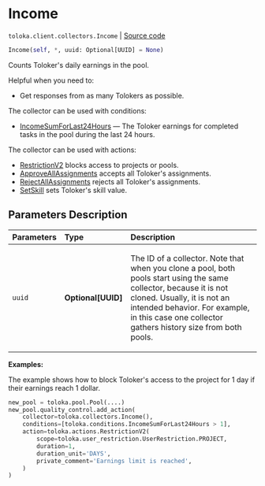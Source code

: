 # Income
`toloka.client.collectors.Income` | [Source code](https://github.com/Toloka/toloka-kit/blob/v1.1.2/src/client/collectors.py#L363)

```python
Income(self, *, uuid: Optional[UUID] = None)
```

Counts Toloker's daily earnings in the pool.


Helpful when you need to:
- Get responses from as many Tolokers as possible.

The collector can be used with conditions:
* [IncomeSumForLast24Hours](toloka.client.conditions.IncomeSumForLast24Hours.md) — The Toloker earnings for completed tasks in the pool during the last 24 hours.

The collector can be used with actions:
* [RestrictionV2](toloka.client.actions.RestrictionV2.md) blocks access to projects or pools.
* [ApproveAllAssignments](toloka.client.actions.ApproveAllAssignments.md) accepts all Toloker's assignments.
* [RejectAllAssignments](toloka.client.actions.RejectAllAssignments.md) rejects all Toloker's assignments.
* [SetSkill](toloka.client.actions.SetSkill.md) sets Toloker's skill value.

## Parameters Description

| Parameters | Type | Description |
| :----------| :----| :-----------|
`uuid`|**Optional\[UUID\]**|<p>The ID of a collector. Note that when you clone a pool, both pools start using the same collector, because it is not cloned. Usually, it is not an intended behavior. For example, in this case one collector gathers history size from both pools.</p>

**Examples:**

The example shows how to block Toloker's access to the project for 1 day if their earnings reach 1 dollar.

```python
new_pool = toloka.pool.Pool(....)
new_pool.quality_control.add_action(
    collector=toloka.collectors.Income(),
    conditions=[toloka.conditions.IncomeSumForLast24Hours > 1],
    action=toloka.actions.RestrictionV2(
        scope=toloka.user_restriction.UserRestriction.PROJECT,
        duration=1,
        duration_unit='DAYS',
        private_comment='Earnings limit is reached',
    )
)
```
